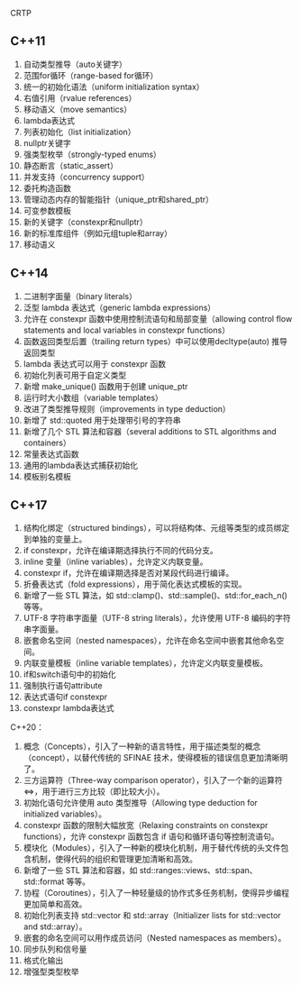 CRTP

## C++11

1. 自动类型推导（auto关键字）
2. 范围for循环（range-based for循环）
3. 统一的初始化语法（uniform initialization syntax）
4. 右值引用（rvalue references）
5. 移动语义（move semantics）
6. lambda表达式
7. 列表初始化（list initialization）
8. nullptr关键字
9. 强类型枚举（strongly-typed enums）
10. 静态断言（static_assert）
11. 并发支持（concurrency support）
12. 委托构造函数
13. 管理动态内存的智能指针（unique_ptr和shared_ptr）
14. 可变参数模板
15. 新的关键字（constexpr和nullptr）
16. 新的标准库组件（例如元组tuple和array）
17. 移动语义
## C++14

1. 二进制字面量（binary literals）
2. 泛型 lambda 表达式（generic lambda expressions）
3. 允许在 constexpr 函数中使用控制流语句和局部变量（allowing control flow statements and local variables in constexpr functions）
4. 函数返回类型后置（trailing return types）中可以使用decltype(auto) 推导返回类型
5. lambda 表达式可以用于 constexpr 函数
6. 初始化列表可用于自定义类型
7. 新增 make_unique() 函数用于创建 unique_ptr
8. 运行时大小数组（variable templates）
9. 改进了类型推导规则（improvements in type deduction）
10. 新增了 std::quoted 用于处理带引号的字符串
11. 新增了几个 STL 算法和容器（several additions to STL algorithms and containers）
12. 常量表达式函数
13. 通用的lambda表达式捕获初始化
14. 模板别名模板

## C++17

1. 结构化绑定（structured bindings），可以将结构体、元组等类型的成员绑定到单独的变量上。
2. if constexpr，允许在编译期选择执行不同的代码分支。
3. inline 变量（inline variables），允许定义内联变量。
4. constexpr if，允许在编译期选择是否对某段代码进行编译。
5. 折叠表达式（fold expressions），用于简化表达式模板的实现。
6. 新增了一些 STL 算法，如 std::clamp()、std::sample()、std::for_each_n() 等等。
7. UTF-8 字符串字面量（UTF-8 string literals），允许使用 UTF-8 编码的字符串字面量。
8. 嵌套命名空间（nested namespaces），允许在命名空间中嵌套其他命名空间。
9. 内联变量模板（inline variable templates），允许定义内联变量模板。
10. if和switch语句中的初始化
11. 强制执行语句attribute
12. 表达式语句if constexpr
13. constexpr lambda表达式

C++20：

1. 概念（Concepts），引入了一种新的语言特性，用于描述类型的概念（concept），以替代传统的 SFINAE 技术，使得模板的错误信息更加清晰明了。
2. 三方运算符（Three-way comparison operator），引入了一个新的运算符 <=>，用于进行三方比较（即比较大小）。
3. 初始化语句允许使用 auto 类型推导（Allowing type deduction for initialized variables）。
4. constexpr 函数的限制大幅放宽（Relaxing constraints on constexpr functions），允许 constexpr 函数包含 if 语句和循环语句等控制流语句。
5. 模块化（Modules），引入了一种新的模块化机制，用于替代传统的头文件包含机制，使得代码的组织和管理更加清晰和高效。
6. 新增了一些 STL 算法和容器，如 std::ranges::views、std::span、std::format 等等。
7. 协程（Coroutines），引入了一种轻量级的协作式多任务机制，使得异步编程更加简单和高效。
8. 初始化列表支持 std::vector 和 std::array（Initializer lists for std::vector and std::array）。
9. 嵌套的命名空间可以用作成员访问（Nested namespaces as members）。
10. 同步队列和信号量
11. 格式化输出
12. 增强型类型枚举
